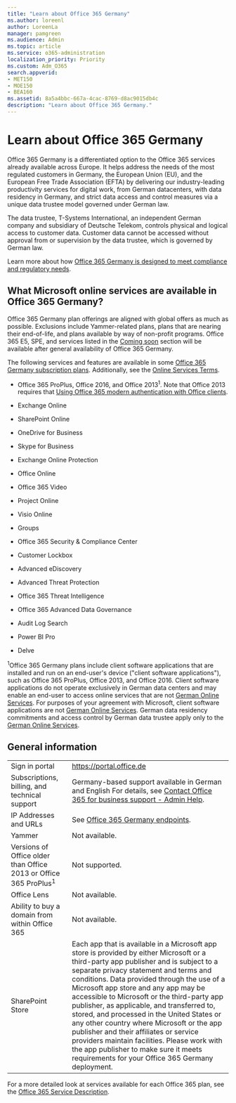 ```yaml
---
title: "Learn about Office 365 Germany"
ms.author: loreenl
author: LoreenLa
manager: pamgreen
ms.audience: Admin
ms.topic: article
ms.service: o365-administration
localization_priority: Priority
ms.custom: Adm_O365
search.appverid:
- MET150
- MOE150
- BEA160
ms.assetid: 8a5a4bbc-667a-4cac-8769-d8ac9015db4c
description: "Learn about Office 365 Germany."
---
```


# Learn about Office 365 Germany

Office 365 Germany is a differentiated option to the Office 365 services already available across Europe. It helps address the needs of the most regulated customers in Germany, the European Union (EU), and the European Free Trade Association (EFTA) by delivering our industry-leading productivity services for digital work, from German datacenters, with data residency in Germany, and strict data access and control measures via a unique data trustee model governed under German law.
  
The data trustee, T-Systems International, an independent German company and subsidiary of Deutsche Telekom, controls physical and logical access to customer data. Customer data cannot be accessed without approval from or supervision by the data trustee, which is governed by German law.
  
Learn more about how [Office 365 Germany is designed to meet compliance and regulatory needs](https://go.microsoft.com/fwlink/?linkid=839016).
  
## What Microsoft online services are available in Office 365 Germany?

Office 365 Germany plan offerings are aligned with global offers as much as possible. Exclusions include Yammer-related plans, plans that are nearing their end-of-life, and plans available by way of non-profit programs. Office 365 E5, SPE, and services listed in the [Coming soon](learn-about-office-365-germany.md#BK_ComingSoon) section will be available after general availability of Office 365 Germany. 
  
The following services and features are available in some [Office 365 Germany subscription plans](https://go.microsoft.com/fwlink/?linkid=839016). Additionally, see the [Online Services Terms](http://microsoftvolumelicensing.com/DocumentSearch.aspx?Mode=3&amp;DocumentTypeId=46).
  
- Office 365 ProPlus, Office 2016, and Office 2013<sup>1</sup>. Note that Office 2013 requires that [Using Office 365 modern authentication with Office clients](https://support.office.com/article/776c0036-66fd-41cb-8928-5495c0f9168a).
    
- Exchange Online
    
- SharePoint Online
    
- OneDrive for Business
    
- Skype for Business
    
- Exchange Online Protection
    
- Office Online
    
- Office 365 Video
    
- Project Online
    
- Visio Online
    
- Groups
    
- Office 365 Security &amp; Compliance Center
    
- Customer Lockbox
    
- Advanced eDiscovery
    
- Advanced Threat Protection
    
- Office 365 Threat Intelligence
    
- Office 365 Advanced Data Governance
    
- Audit Log Search
    
- Power BI Pro
    
- Delve
    
<sup>1</sup>Office 365 Germany plans include client software applications that are installed and run on an end-user's device ("client software applications"), such as Office 365 ProPlus, Office 2013, and Office 2016. Client software applications do not operate exclusively in German data centers and may enable an end-user to access online services that are not [German Online Services](http://microsoftvolumelicensing.com/DocumentSearch.aspx?Mode=3&amp;DocumentTypeId=58). For purposes of your agreement with Microsoft, client software applications are not [German Online Services](http://microsoftvolumelicensing.com/DocumentSearch.aspx?Mode=3&amp;DocumentTypeId=58). German data residency commitments and access control by German data trustee apply only to the [German Online Services](http://microsoftvolumelicensing.com/DocumentSearch.aspx?Mode=3&amp;DocumentTypeId=58).
  
## General information

|||
|-----|-----|
|Sign in portal  <br/> |https://portal.office.de  <br/> |
|Subscriptions, billing, and technical support  <br/> |Germany-based support available in German and English For details, see [Contact Office 365 for business support - Admin Help](https://go.microsoft.com/fwlink/p/?linkid=847976).  <br/> |
|IP Addresses and URLs  <br/> |See [Office 365 Germany endpoints](https://support.office.com/article/8a113a50-0071-4155-bb8e-eba5a8dbd4c8).  <br/> |
|Yammer  <br/> |Not available.  <br/> |
|Versions of Office older than Office 2013 or Office 365 ProPlus<sup>1</sup> <br/> |Not supported.  <br/> |
|Office Lens  <br/> |Not available.  <br/> |
|Ability to buy a domain from within Office 365  <br/> |Not available.  <br/> |
|SharePoint Store  <br/> |Each app that is available in a Microsoft app store is provided by either Microsoft or a third-party app publisher and is subject to a separate privacy statement and terms and conditions. Data provided through the use of a Microsoft app store and any app may be accessible to Microsoft or the third-party app publisher, as applicable, and transferred to, stored, and processed in the United States or any other country where Microsoft or the app publisher and their affiliates or service providers maintain facilities. Please work with the app publisher to make sure it meets requirements for your Office 365 Germany deployment.  <br/> |
   
For a more detailed look at services available for each Office 365 plan, see the [Office 365 Service Description](https://technet.microsoft.com/EN-US/library/mt793278.aspx).
  

